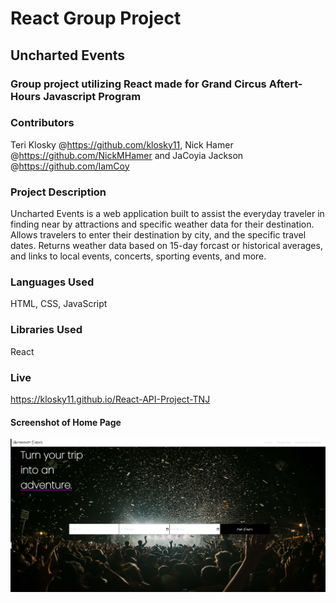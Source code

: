 # React Group Project


## Uncharted Events


### Group project utilizing React made for Grand Circus Aftert-Hours Javascript Program


### Contributors
Teri Klosky @https://github.com/klosky11,
Nick Hamer @https://github.com/NickMHamer
and JaCoyia Jackson @https://github.com/IamCoy


### Project Description

Uncharted Events is a web application built to assist the everyday traveler in finding near by attractions and specific weather data for their destination. Allows travelers to enter their destination by city, and the specific travel dates. Returns weather data based on 15-day forcast or historical averages, and links to local events, concerts, sporting events, and more.

### Languages Used

HTML, CSS, JavaScript

### Libraries Used
React

### Live
https://klosky11.github.io/React-API-Project-TNJ

#### Screenshot of Home Page
![alt text](/public/HomePageScreenshot.png)

